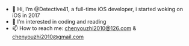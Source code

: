 - 👋 Hi, I’m @Detective41, a full-time iOS developer, i started woking on iOS in 2017
- 👀 I’m interested in coding and reading
- 📫 How to reach me: chenyouzhi2010@126.com & chenyouzhi2010@gmail.com

<!---
Detective41/Detective41 is a ✨ special ✨ repository because its `README.md` (this file) appears on your GitHub profile.
You can click the Preview link to take a look at your changes.
--->
